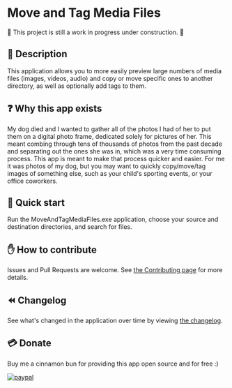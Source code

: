 # Move and Tag Media Files

🚧 This project is still a work in progress under construction. 🚧

## 💬 Description

This application allows you to more easily preview large numbers of media files (images, videos, audio) and copy or move specific ones to another directory, as well as optionally add tags to them.

## ❓ Why this app exists

My dog died and I wanted to gather all of the photos I had of her to put them on a digital photo frame, dedicated solely for pictures of her.
This meant combing through tens of thousands of photos from the past decade and separating out the ones she was in, which was a very time consuming process.
This app is meant to make that process quicker and easier.
For me it was photos of my dog, but you may want to quickly copy/move/tag images of something else, such as your child's sporting events, or your office coworkers.

## 🚀 Quick start

Run the MoveAndTagMediaFiles.exe application, choose your source and destination directories, and search for files.

## ✋ How to contribute

Issues and Pull Requests are welcome.
See [the Contributing page](Contributing.md) for more details.

## ⏪ Changelog

See what's changed in the application over time by viewing [the changelog](Changelog.md).

## 💳 Donate

Buy me a cinnamon bun for providing this app open source and for free :)

[![paypal](https://www.paypalobjects.com/en_US/i/btn/btn_donateCC_LG.gif)](https://www.paypal.com/cgi-bin/webscr?cmd=_s-xclick&hosted_button_id=BR5CTPKAPFFQL)
